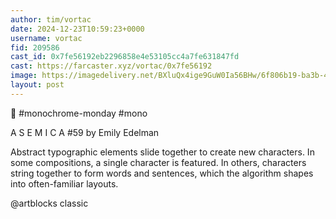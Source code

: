 ```yaml
---
author: tim/vortac
date: 2024-12-23T10:59:23+0000
username: vortac
fid: 209586
cast_id: 0x7fe56192eb2296858e4e53105cc4a7fe631847fd
cast: https://farcaster.xyz/vortac/0x7fe56192
image: https://imagedelivery.net/BXluQx4ige9GuW0Ia56BHw/6f806b19-ba3b-44e4-6d1b-86bca097a900/original
layout: post
---
```


🖤 #monochrome-monday #mono

A S E M I C A #59
by Emily Edelman

Abstract typographic elements slide together to create new characters. In some compositions, a single character is featured. In others, characters string together to form words and sentences, which the algorithm shapes into often-familiar layouts.

@artblocks classic

<img src='https://imagedelivery.net/BXluQx4ige9GuW0Ia56BHw/6f806b19-ba3b-44e4-6d1b-86bca097a900/original' alt='' referrerpolicy='no-referrer'/>
